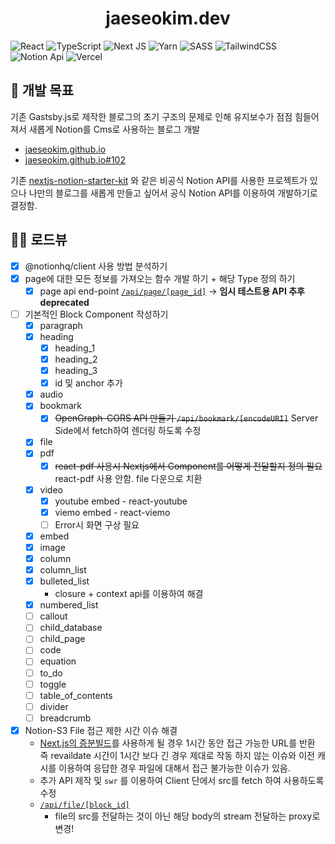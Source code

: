 <div align="center">
  <h1>jaeseokim.dev</h1>
</div>

![React](https://img.shields.io/badge/react-%2320232a.svg?style=for-the-badge&logo=react&logoColor=%2361DAFB) ![TypeScript](https://img.shields.io/badge/typescript-%23007ACC.svg?style=for-the-badge&logo=typescript&logoColor=white)
 ![Next JS](https://img.shields.io/badge/Next-black?style=for-the-badge&logo=next.js&logoColor=white) ![Yarn](https://img.shields.io/badge/yarn-%232C8EBB.svg?style=for-the-badge&logo=yarn&logoColor=white) ![SASS](https://img.shields.io/badge/SASS-hotpink.svg?style=for-the-badge&logo=SASS&logoColor=white) ![TailwindCSS](https://img.shields.io/badge/tailwindcss-%2338B2AC.svg?style=for-the-badge&logo=tailwind-css&logoColor=white) ![Notion Api](https://img.shields.io/badge/Notion%20Api-%23000000.svg?style=for-the-badge&logo=notion&logoColor=white) ![Vercel](https://img.shields.io/badge/vercel-%23000000.svg?style=for-the-badge&logo=vercel&logoColor=white)

## 🚩 개발 목표

기존 Gastsby.js로 제작한 블로그의 초기 구조의 문제로 인해 유지보수가 점점 힘들어져서 새롭게 Notion를 Cms로 사용하는 블로그 개발

- [jaeseokim.github.io](https://github.com/JaeSeoKim/jaeseokim.github.io)
- [jaeseokim.github.io#102](https://github.com/JaeSeoKim/jaeseokim.github.io/issues/102)

기존 [nextjs-notion-starter-kit](https://github.com/transitive-bullshit/nextjs-notion-starter-kit) 와 같은 비공식 Notion API를 사용한 프로젝트가 있으나 나만의 블로그를 새롭게 만들고 싶어서 공식 Notion API를 이용하여 개발하기로 결정함.

## 🚴‍♀️ 로드뷰

- [X] @notionhq/client 사용 방법 분석하기
- [x] page에 대한 모든 정보를 가져오는 함수 개발 하기 + 해당 Type 정의 하기
  - [x] page api end-point [`/api/page/[page_id]`](https://jaeseokim-dev.vercel.app/api/page/13cb8d2d3328425e815a1896267f5906) -> **임시 테스트용 API 추후 deprecated**
- [ ] 기본적인 Block Component 작성하기
  - [x] paragraph
  - [x] heading
    - [x] heading_1
    - [x] heading_2
    - [x] heading_3
    - [x] id 및 anchor 추가
  - [x] audio
  - [x] bookmark
    - [x] ~~OpenGraph-CORS API 만들기 `/api/bookmark/[encodeURI]`~~ Server Side에서 fetch하여 렌더링 하도록 수정
  - [x] file
  - [x] pdf
    - [x] ~~react-pdf 사용시 Nextjs에서 Component를 어떻게 전달할지 정의 필요~~ react-pdf 사용 안함. file 다운으로 치환
  - [x] video
    - [x] youtube embed - react-youtube
    - [x] viemo embed - react-viemo
    - [ ] Error시 화면 구상 필요
  - [x] embed
  - [x] image
  - [x] column
  - [x] column_list
  - [x] bulleted_list
    - closure + context api를 이용하여 해결
  - [x] numbered_list
  - [ ] callout
  - [ ] child_database
  - [ ] child_page
  - [ ] code
  - [ ] equation
  - [ ] to_do
  - [ ] toggle
  - [ ] table_of_contents
  - [ ] divider
  - [ ] breadcrumb
- [x] Notion-S3 File 접근 제한 시간 이슈 해결
  - [Next.js의 증분빌드](https://vercel.com/docs/concepts/next.js/incremental-static-regeneration)를 사용하게 될 경우 1시간 동안 접근 가능한 URL를 반환 즉 revaildate 시간이 1시간 보다 긴 경우 제대로 작동 하지 않는 이슈와 이전 캐시를 이용하여 응답한 경우 파일에 대해서 접근 불가능한 이슈가 있음.
  - 추가 API 제작 및 `swr` 를 이용하여 Client 단에서 src를 fetch 하여 사용하도록 수정
  - [`/api/file/[block_id]`](https://jaeseokim-dev.vercel.app/api/file/ac17cd1f-0332-47fc-ab96-636965b5d41d)
    - file의 src를 전달하는 것이 아닌 해당 body의 stream 전달하는 proxy로 변경!

